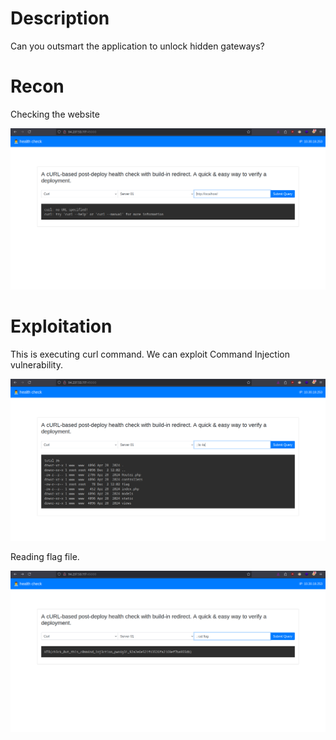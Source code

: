 # Description

Can you outsmart the application to unlock hidden gateways?

# Recon

Checking the website

![](Pasted%20image%2020241202173628.png)

# Exploitation

This is executing curl command. We can exploit Command Injection vulnerability.

![](Pasted%20image%2020241202173825.png)

Reading flag file.

![](Pasted%20image%2020241202183128.png)